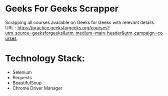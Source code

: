 # Geeks For Geeks Scrapper

Scrapping all courses available on Geeks for Geeks with relevant details <br>
URL : https://practice.geeksforgeeks.org/courses?utm_source=geeksforgeeks&utm_medium=main_header&utm_campaign=courses

# Technology Stack:
- Selenium
- Requests
- BeautifulSoup
- Chrome Driver Manager
